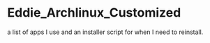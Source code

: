 # Eddie_Archlinux_Customized
a list of apps I use and an installer script for when I need to reinstall.
